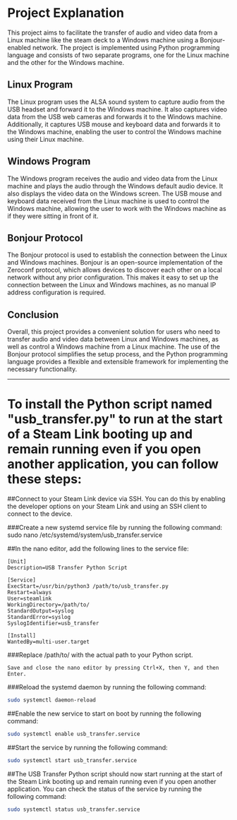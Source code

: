 # Project Explanation

This project aims to facilitate the transfer of audio and video data from a Linux machine like the steam deck to a Windows machine using a Bonjour-enabled network. The project is implemented using Python programming language and consists of two separate programs, one for the Linux machine and the other for the Windows machine.

## Linux Program

The Linux program uses the ALSA sound system to capture audio from the USB headset and forward it to the Windows machine. It also captures video data from the USB web cameras and forwards it to the Windows machine. Additionally, it captures USB mouse and keyboard data and forwards it to the Windows machine, enabling the user to control the Windows machine using their Linux machine.

## Windows Program

The Windows program receives the audio and video data from the Linux machine and plays the audio through the Windows default audio device. It also displays the video data on the Windows screen. The USB mouse and keyboard data received from the Linux machine is used to control the Windows machine, allowing the user to work with the Windows machine as if they were sitting in front of it.

## Bonjour Protocol

The Bonjour protocol is used to establish the connection between the Linux and Windows machines. Bonjour is an open-source implementation of the Zeroconf protocol, which allows devices to discover each other on a local network without any prior configuration. This makes it easy to set up the connection between the Linux and Windows machines, as no manual IP address configuration is required.

## Conclusion

Overall, this project provides a convenient solution for users who need to transfer audio and video data between Linux and Windows machines, as well as control a Windows machine from a Linux machine. The use of the Bonjour protocol simplifies the setup process, and the Python programming language provides a flexible and extensible framework for implementing the necessary functionality.

___

# To install the Python script named "usb_transfer.py" to run at the start of a Steam Link booting up and remain running even if you open another application, you can follow these steps:

##Connect to your Steam Link device via SSH. You can do this by enabling the developer options on your Steam Link and using an SSH client to connect to the device.

###Create a new systemd service file by running the following command:
sudo nano /etc/systemd/system/usb_transfer.service

##In the nano editor, add the following lines to the service file:
```
[Unit]
Description=USB Transfer Python Script

[Service]
ExecStart=/usr/bin/python3 /path/to/usb_transfer.py
Restart=always
User=steamlink
WorkingDirectory=/path/to/
StandardOutput=syslog
StandardError=syslog
SyslogIdentifier=usb_transfer

[Install]
WantedBy=multi-user.target
```

###Replace /path/to/ with the actual path to your Python script.
```
Save and close the nano editor by pressing Ctrl+X, then Y, and then Enter.
```
###Reload the systemd daemon by running the following command:
```bash
sudo systemctl daemon-reload
```
##Enable the new service to start on boot by running the following command:
```bash
sudo systemctl enable usb_transfer.service
```
##Start the service by running the following command:
```bash
sudo systemctl start usb_transfer.service
```
##The USB Transfer Python script should now start running at the start of the Steam Link booting up and remain running even if you open another application. You can check the status of the service by running the following command:
```bash
sudo systemctl status usb_transfer.service
```
